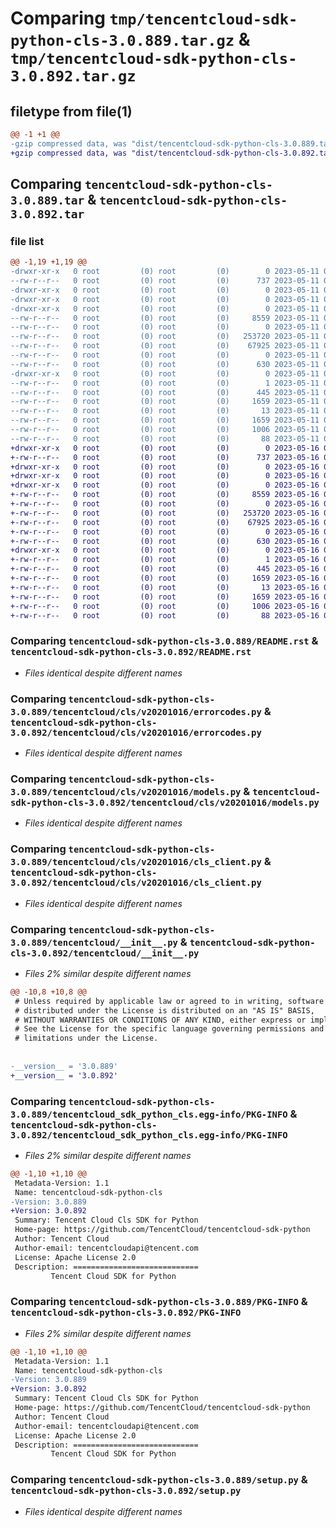 # Comparing `tmp/tencentcloud-sdk-python-cls-3.0.889.tar.gz` & `tmp/tencentcloud-sdk-python-cls-3.0.892.tar.gz`

## filetype from file(1)

```diff
@@ -1 +1 @@
-gzip compressed data, was "dist/tencentcloud-sdk-python-cls-3.0.889.tar", last modified: Thu May 11 02:29:28 2023, max compression
+gzip compressed data, was "dist/tencentcloud-sdk-python-cls-3.0.892.tar", last modified: Tue May 16 00:32:47 2023, max compression
```

## Comparing `tencentcloud-sdk-python-cls-3.0.889.tar` & `tencentcloud-sdk-python-cls-3.0.892.tar`

### file list

```diff
@@ -1,19 +1,19 @@
-drwxr-xr-x   0 root         (0) root         (0)        0 2023-05-11 02:29:28.000000 tencentcloud-sdk-python-cls-3.0.889/
--rw-r--r--   0 root         (0) root         (0)      737 2023-05-11 02:29:27.000000 tencentcloud-sdk-python-cls-3.0.889/README.rst
-drwxr-xr-x   0 root         (0) root         (0)        0 2023-05-11 02:29:28.000000 tencentcloud-sdk-python-cls-3.0.889/tencentcloud/
-drwxr-xr-x   0 root         (0) root         (0)        0 2023-05-11 02:29:28.000000 tencentcloud-sdk-python-cls-3.0.889/tencentcloud/cls/
-drwxr-xr-x   0 root         (0) root         (0)        0 2023-05-11 02:29:28.000000 tencentcloud-sdk-python-cls-3.0.889/tencentcloud/cls/v20201016/
--rw-r--r--   0 root         (0) root         (0)     8559 2023-05-11 02:29:27.000000 tencentcloud-sdk-python-cls-3.0.889/tencentcloud/cls/v20201016/errorcodes.py
--rw-r--r--   0 root         (0) root         (0)        0 2023-05-11 02:29:27.000000 tencentcloud-sdk-python-cls-3.0.889/tencentcloud/cls/v20201016/__init__.py
--rw-r--r--   0 root         (0) root         (0)   253720 2023-05-11 02:29:27.000000 tencentcloud-sdk-python-cls-3.0.889/tencentcloud/cls/v20201016/models.py
--rw-r--r--   0 root         (0) root         (0)    67925 2023-05-11 02:29:27.000000 tencentcloud-sdk-python-cls-3.0.889/tencentcloud/cls/v20201016/cls_client.py
--rw-r--r--   0 root         (0) root         (0)        0 2023-05-11 02:29:27.000000 tencentcloud-sdk-python-cls-3.0.889/tencentcloud/cls/__init__.py
--rw-r--r--   0 root         (0) root         (0)      630 2023-05-11 02:29:27.000000 tencentcloud-sdk-python-cls-3.0.889/tencentcloud/__init__.py
-drwxr-xr-x   0 root         (0) root         (0)        0 2023-05-11 02:29:28.000000 tencentcloud-sdk-python-cls-3.0.889/tencentcloud_sdk_python_cls.egg-info/
--rw-r--r--   0 root         (0) root         (0)        1 2023-05-11 02:29:28.000000 tencentcloud-sdk-python-cls-3.0.889/tencentcloud_sdk_python_cls.egg-info/dependency_links.txt
--rw-r--r--   0 root         (0) root         (0)      445 2023-05-11 02:29:28.000000 tencentcloud-sdk-python-cls-3.0.889/tencentcloud_sdk_python_cls.egg-info/SOURCES.txt
--rw-r--r--   0 root         (0) root         (0)     1659 2023-05-11 02:29:28.000000 tencentcloud-sdk-python-cls-3.0.889/tencentcloud_sdk_python_cls.egg-info/PKG-INFO
--rw-r--r--   0 root         (0) root         (0)       13 2023-05-11 02:29:28.000000 tencentcloud-sdk-python-cls-3.0.889/tencentcloud_sdk_python_cls.egg-info/top_level.txt
--rw-r--r--   0 root         (0) root         (0)     1659 2023-05-11 02:29:28.000000 tencentcloud-sdk-python-cls-3.0.889/PKG-INFO
--rw-r--r--   0 root         (0) root         (0)     1006 2023-05-11 02:29:27.000000 tencentcloud-sdk-python-cls-3.0.889/setup.py
--rw-r--r--   0 root         (0) root         (0)       88 2023-05-11 02:29:28.000000 tencentcloud-sdk-python-cls-3.0.889/setup.cfg
+drwxr-xr-x   0 root         (0) root         (0)        0 2023-05-16 00:32:47.000000 tencentcloud-sdk-python-cls-3.0.892/
+-rw-r--r--   0 root         (0) root         (0)      737 2023-05-16 00:32:47.000000 tencentcloud-sdk-python-cls-3.0.892/README.rst
+drwxr-xr-x   0 root         (0) root         (0)        0 2023-05-16 00:32:47.000000 tencentcloud-sdk-python-cls-3.0.892/tencentcloud/
+drwxr-xr-x   0 root         (0) root         (0)        0 2023-05-16 00:32:47.000000 tencentcloud-sdk-python-cls-3.0.892/tencentcloud/cls/
+drwxr-xr-x   0 root         (0) root         (0)        0 2023-05-16 00:32:47.000000 tencentcloud-sdk-python-cls-3.0.892/tencentcloud/cls/v20201016/
+-rw-r--r--   0 root         (0) root         (0)     8559 2023-05-16 00:32:47.000000 tencentcloud-sdk-python-cls-3.0.892/tencentcloud/cls/v20201016/errorcodes.py
+-rw-r--r--   0 root         (0) root         (0)        0 2023-05-16 00:32:47.000000 tencentcloud-sdk-python-cls-3.0.892/tencentcloud/cls/v20201016/__init__.py
+-rw-r--r--   0 root         (0) root         (0)   253720 2023-05-16 00:32:47.000000 tencentcloud-sdk-python-cls-3.0.892/tencentcloud/cls/v20201016/models.py
+-rw-r--r--   0 root         (0) root         (0)    67925 2023-05-16 00:32:47.000000 tencentcloud-sdk-python-cls-3.0.892/tencentcloud/cls/v20201016/cls_client.py
+-rw-r--r--   0 root         (0) root         (0)        0 2023-05-16 00:32:47.000000 tencentcloud-sdk-python-cls-3.0.892/tencentcloud/cls/__init__.py
+-rw-r--r--   0 root         (0) root         (0)      630 2023-05-16 00:32:47.000000 tencentcloud-sdk-python-cls-3.0.892/tencentcloud/__init__.py
+drwxr-xr-x   0 root         (0) root         (0)        0 2023-05-16 00:32:47.000000 tencentcloud-sdk-python-cls-3.0.892/tencentcloud_sdk_python_cls.egg-info/
+-rw-r--r--   0 root         (0) root         (0)        1 2023-05-16 00:32:47.000000 tencentcloud-sdk-python-cls-3.0.892/tencentcloud_sdk_python_cls.egg-info/dependency_links.txt
+-rw-r--r--   0 root         (0) root         (0)      445 2023-05-16 00:32:47.000000 tencentcloud-sdk-python-cls-3.0.892/tencentcloud_sdk_python_cls.egg-info/SOURCES.txt
+-rw-r--r--   0 root         (0) root         (0)     1659 2023-05-16 00:32:47.000000 tencentcloud-sdk-python-cls-3.0.892/tencentcloud_sdk_python_cls.egg-info/PKG-INFO
+-rw-r--r--   0 root         (0) root         (0)       13 2023-05-16 00:32:47.000000 tencentcloud-sdk-python-cls-3.0.892/tencentcloud_sdk_python_cls.egg-info/top_level.txt
+-rw-r--r--   0 root         (0) root         (0)     1659 2023-05-16 00:32:47.000000 tencentcloud-sdk-python-cls-3.0.892/PKG-INFO
+-rw-r--r--   0 root         (0) root         (0)     1006 2023-05-16 00:32:47.000000 tencentcloud-sdk-python-cls-3.0.892/setup.py
+-rw-r--r--   0 root         (0) root         (0)       88 2023-05-16 00:32:47.000000 tencentcloud-sdk-python-cls-3.0.892/setup.cfg
```

### Comparing `tencentcloud-sdk-python-cls-3.0.889/README.rst` & `tencentcloud-sdk-python-cls-3.0.892/README.rst`

 * *Files identical despite different names*

### Comparing `tencentcloud-sdk-python-cls-3.0.889/tencentcloud/cls/v20201016/errorcodes.py` & `tencentcloud-sdk-python-cls-3.0.892/tencentcloud/cls/v20201016/errorcodes.py`

 * *Files identical despite different names*

### Comparing `tencentcloud-sdk-python-cls-3.0.889/tencentcloud/cls/v20201016/models.py` & `tencentcloud-sdk-python-cls-3.0.892/tencentcloud/cls/v20201016/models.py`

 * *Files identical despite different names*

### Comparing `tencentcloud-sdk-python-cls-3.0.889/tencentcloud/cls/v20201016/cls_client.py` & `tencentcloud-sdk-python-cls-3.0.892/tencentcloud/cls/v20201016/cls_client.py`

 * *Files identical despite different names*

### Comparing `tencentcloud-sdk-python-cls-3.0.889/tencentcloud/__init__.py` & `tencentcloud-sdk-python-cls-3.0.892/tencentcloud/__init__.py`

 * *Files 2% similar despite different names*

```diff
@@ -10,8 +10,8 @@
 # Unless required by applicable law or agreed to in writing, software
 # distributed under the License is distributed on an "AS IS" BASIS,
 # WITHOUT WARRANTIES OR CONDITIONS OF ANY KIND, either express or implied.
 # See the License for the specific language governing permissions and
 # limitations under the License.
 
 
-__version__ = '3.0.889'
+__version__ = '3.0.892'
```

### Comparing `tencentcloud-sdk-python-cls-3.0.889/tencentcloud_sdk_python_cls.egg-info/PKG-INFO` & `tencentcloud-sdk-python-cls-3.0.892/tencentcloud_sdk_python_cls.egg-info/PKG-INFO`

 * *Files 2% similar despite different names*

```diff
@@ -1,10 +1,10 @@
 Metadata-Version: 1.1
 Name: tencentcloud-sdk-python-cls
-Version: 3.0.889
+Version: 3.0.892
 Summary: Tencent Cloud Cls SDK for Python
 Home-page: https://github.com/TencentCloud/tencentcloud-sdk-python
 Author: Tencent Cloud
 Author-email: tencentcloudapi@tencent.com
 License: Apache License 2.0
 Description: ============================
         Tencent Cloud SDK for Python
```

### Comparing `tencentcloud-sdk-python-cls-3.0.889/PKG-INFO` & `tencentcloud-sdk-python-cls-3.0.892/PKG-INFO`

 * *Files 2% similar despite different names*

```diff
@@ -1,10 +1,10 @@
 Metadata-Version: 1.1
 Name: tencentcloud-sdk-python-cls
-Version: 3.0.889
+Version: 3.0.892
 Summary: Tencent Cloud Cls SDK for Python
 Home-page: https://github.com/TencentCloud/tencentcloud-sdk-python
 Author: Tencent Cloud
 Author-email: tencentcloudapi@tencent.com
 License: Apache License 2.0
 Description: ============================
         Tencent Cloud SDK for Python
```

### Comparing `tencentcloud-sdk-python-cls-3.0.889/setup.py` & `tencentcloud-sdk-python-cls-3.0.892/setup.py`

 * *Files identical despite different names*

